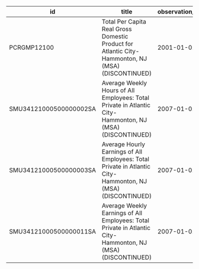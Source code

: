 | id                     | title                                                                                                       | observation_start   | observation_end   |
|------------------------|-------------------------------------------------------------------------------------------------------------|---------------------|-------------------|
| PCRGMP12100            | Total Per Capita Real Gross Domestic Product for Atlantic City-Hammonton, NJ (MSA) (DISCONTINUED)           | 2001-01-01          | 2017-01-01        |
| SMU34121000500000002SA | Average Weekly Hours of All Employees: Total Private in Atlantic City-Hammonton, NJ (MSA) (DISCONTINUED)    | 2007-01-01          | 2022-03-01        |
| SMU34121000500000003SA | Average Hourly Earnings of All Employees: Total Private in Atlantic City-Hammonton, NJ (MSA) (DISCONTINUED) | 2007-01-01          | 2022-03-01        |
| SMU34121000500000011SA | Average Weekly Earnings of All Employees: Total Private in Atlantic City-Hammonton, NJ (MSA) (DISCONTINUED) | 2007-01-01          | 2022-03-01        |
